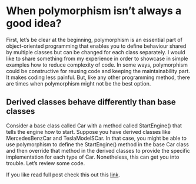 # When polymorphism isn’t always a good idea?

First, let’s be clear at the beginning, polymorphism is an essential part of object-oriented programming that enables you to define behaviour shared by multiple classes but can be changed for each class separately. I would like to share something from my experience in order to showcase in simple examples how to reduce  complexity of code.
In some ways, polymorphism could be constructive for reusing code and keeping the maintainability part. It makes coding less painful. But, like any other programming method, there are times when polymorphism might not be the best option.

## Derived classes behave differently than base classes

Consider a base class called Car with a method called StartEngine() that tells the engine how to start. Suppose you have derived classes like MercedesBenzCar and TeslaModelSCar. In that case, you might be able to use polymorphism to define the StartEngine() method in the base Car class and then override that method in the derived classes to provide the specific implementation for each type of Car. Nonetheless,  this can get you into trouble. Let’s review some code.

If you like read full post check this out this [link]().

